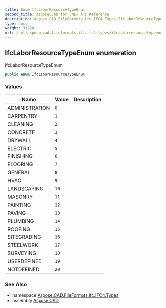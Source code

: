 ```yaml
---
title: Enum IfcLaborResourceTypeEnum
second_title: Aspose.CAD for .NET API Reference
description: Aspose.CAD.FileFormats.Ifc.IFC4.Types.IfcLaborResourceTypeEnum enum. IfcLaborResourceTypeEnum
type: docs
weight: 31220
url: /net/aspose.cad.fileformats.ifc.ifc4.types/ifclaborresourcetypeenum/
---
```

## IfcLaborResourceTypeEnum enumeration

IfcLaborResourceTypeEnum

```csharp
public enum IfcLaborResourceTypeEnum
```

### Values

| Name | Value | Description |
| --- | --- | --- |
| ADMINISTRATION | `0` |  |
| CARPENTRY | `1` |  |
| CLEANING | `2` |  |
| CONCRETE | `3` |  |
| DRYWALL | `4` |  |
| ELECTRIC | `5` |  |
| FINISHING | `6` |  |
| FLOORING | `7` |  |
| GENERAL | `8` |  |
| HVAC | `9` |  |
| LANDSCAPING | `10` |  |
| MASONRY | `11` |  |
| PAINTING | `12` |  |
| PAVING | `13` |  |
| PLUMBING | `14` |  |
| ROOFING | `15` |  |
| SITEGRADING | `16` |  |
| STEELWORK | `17` |  |
| SURVEYING | `18` |  |
| USERDEFINED | `19` |  |
| NOTDEFINED | `20` |  |

### See Also

* namespace [Aspose.CAD.FileFormats.Ifc.IFC4.Types](../../aspose.cad.fileformats.ifc.ifc4.types/)
* assembly [Aspose.CAD](../../)



